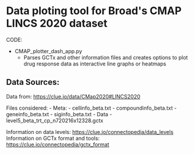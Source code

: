 # Data ploting tool for Broad's CMAP LINCS 2020 dataset

CODE:
- CMAP_plotter_dash_app.py
    - Parses GCTx and other information files and creates options to plot drug response data as 
      interactive line graphs or heatmaps

Data Sources:
-------------
Data from: https://clue.io/data/CMap2020#LINCS2020

Files considered:
    - Meta:
        - cellinfo_beta.txt
        - compoundinfo_beta.txt
        - geneinfo_beta.txt
        - siginfo_beta.txt
    - Data
        - level5_beta_trt_cp_n720216x12328.gctx

Information on data levels: https://clue.io/connectopedia/data_levels
Information on GCTx format and tools: https://clue.io/connectopedia/gctx_format


